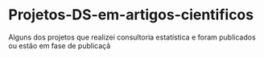 # Projetos-DS-em-artigos-cientificos
Alguns dos projetos que realizei consultoria estatística e foram publicados ou estão em fase de publicaçã
